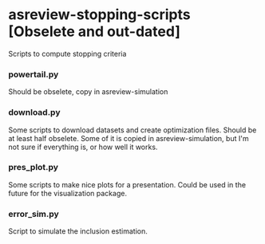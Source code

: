# asreview-stopping-scripts [Obselete and out-dated]

Scripts to compute stopping criteria

### powertail.py

Should be obselete, copy in asreview-simulation

### download.py

Some scripts to download datasets and create optimization files. Should be at least half obselete.
Some of it is copied in asreview-simulation, but I'm not sure if everything is, or how well it works.

### pres_plot.py

Some scripts to make nice plots for a presentation. Could be used in the future for the visualization
package.

### error_sim.py

Script to simulate the inclusion estimation.

